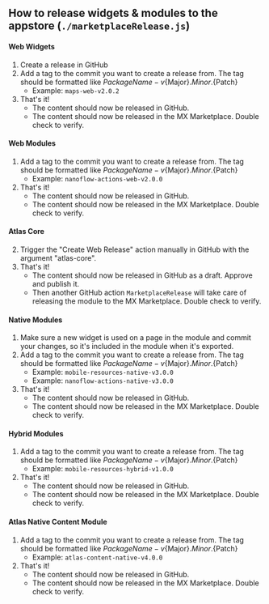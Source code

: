## How to release widgets & modules to the appstore (`./marketplaceRelease.js`)

#### Web Widgets
1. Create a release in GitHub
1. Add a tag to the commit you want to create a release from. The tag should be formatted like ${PackageName}-v${Major}.${Minor}.${Patch}
    - Example: `maps-web-v2.0.2`
1. That's it! 
    - The content should now be released in GitHub.
    - The content should now be released in the MX Marketplace. Double check to verify.

#### Web Modules
1. Add a tag to the commit you want to create a release from. The tag should be formatted like ${PackageName}-v${Major}.${Minor}.${Patch}
    - Example: `nanoflow-actions-web-v2.0.0`
1. That's it! 
    - The content should now be released in GitHub.
    - The content should now be released in the MX Marketplace. Double check to verify.

#### Atlas Core
2. Trigger the "Create Web Release" action manually in GitHub with the argument "atlas-core".
3. That's it!
    - The content should now be released in GitHub as a draft. Approve and publish it.
    - Then another GitHub action `MarketplaceRelease` will take care of releasing the module to the MX Marketplace. Double check to verify.

#### Native Modules
1. Make sure a new widget is used on a page in the module and commit your changes, so it's included in the module when it's exported.
1. Add a tag to the commit you want to create a release from. The tag should be formatted like ${PackageName}-v${Major}.${Minor}.${Patch}
    - Example: `mobile-resources-native-v3.0.0`
    - Example: `nanoflow-actions-native-v3.0.0`
1. That's it! 
    - The content should now be released in GitHub.
    - The content should now be released in the MX Marketplace. Double check to verify.

#### Hybrid Modules
1. Add a tag to the commit you want to create a release from. The tag should be formatted like ${PackageName}-v${Major}.${Minor}.${Patch}
    - Example: `mobile-resources-hybrid-v1.0.0`
1. That's it! 
    - The content should now be released in GitHub.
    - The content should now be released in the MX Marketplace. Double check to verify.

#### Atlas Native Content Module
1. Add a tag to the commit you want to create a release from. The tag should be formatted like ${PackageName}-v${Major}.${Minor}.${Patch}
    - Example: `atlas-content-native-v4.0.0`
1. That's it! 
    - The content should now be released in GitHub.
    - The content should now be released in the MX Marketplace. Double check to verify.
